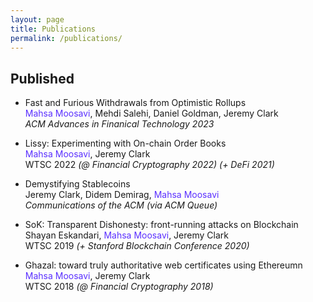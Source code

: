 ```yaml
---
layout: page
title: Publications
permalink: /publications/
---
```


## Published

* Fast and Furious Withdrawals from Optimistic Rollups <br> <font color="#5A30FF"> Mahsa Moosavi</font>, Mehdi Salehi, Daniel Goldman,  Jeremy Clark <br>
_ACM Advances in Finanical Technology 2023_
<a href="https://drops.dagstuhl.de/opus/volltexte/2023/19211/pdf/LIPIcs-AFT-2023-22.pdf"> <i class="fas fa-file-pdf" style="font-size:20px;color:5A30FF;"></i></a>

* Lissy: Experimenting with On-chain Order Books <br> <font color="#5A30FF"> Mahsa Moosavi</font>, Jeremy Clark <br>
WTSC 2022 _(@ Financial Cryptography 2022) (+ DeFi 2021)_
<a href="https://arxiv.org/abs/2101.06291">  <i class="fas fa-file-pdf" style="font-size:20px;color:5A30FF;"></i></a>
<a href="https://youtu.be/efGa875z0fk">  <i class="fab fa-youtube" style="font-size:20px;color:5A30FF;"></i></a>

* Demystifying Stablecoins <br> Jeremy Clark, Didem Demirag, <font color="#5A30FF">Mahsa Moosavi</font> <br>
_Communications of the ACM (via ACM Queue)_ 
<a href="https://cacm.acm.org/magazines/2020/7/245698-demystifying-stablecoins/fulltext">  <i class="fas fa-file-pdf" style="font-size:20px;color:5A30FF;"></i></a> 
<a href="https://www.youtube.com/playlist?list=PL8CkfcaesxXYVVhfPsx69dU0f1BjoI2QR">  <i class="fab fa-youtube" style="font-size:20px;color:5A30FF;"></i></a>

* SoK: Transparent Dishonesty: front-running attacks on Blockchain <br> Shayan Eskandari, <font color="#5A30FF"> Mahsa Moosavi</font>, Jeremy Clark <br>
WTSC 2019 _(+ Stanford Blockchain Conference 2020)_
<a href="https://arxiv.org/abs/1902.05164">  <i class="fas fa-file-pdf" style="font-size:20px;color:5A30FF;"></i></a> 
<a href="https://youtu.be/mSmp_-z3UOg">  <i class="fab fa-youtube" style="font-size:20px;color:5A30FF;"></i></a>

* Ghazal: toward truly authoritative web certificates using Ethereumn <br> <font color="#5A30FF"> Mahsa Moosavi</font>, Jeremy Clark <br>
WTSC 2018 _(@ Financial Cryptography 2018)_
<a href="https://www.researchgate.net/profile/Mahsa-Moosavi-5/publication/326997704_Ghazal_toward_truly_authoritative_web_certificates_using_Ethereum/links/5b71d4e692851ca65057ddf5/Ghazal-toward-truly-authoritative-web-certificates-using-Ethereum.pdf">  <i class="fas fa-file-pdf" style="font-size:20px;color:5A30FF;"></i></a> 
<a href="https://www.youtube.com/playlist?list=PL8CkfcaesxXYoAqfMXlEFrDqholJLhnXU">  <i class="fab fa-youtube" style="font-size:20px;color:5A30FF;"></i></a>
